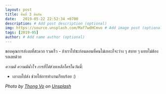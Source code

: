 ```yaml
---
layout: post
title: คืนที่ 3 ติดกัน
date:   2019-05-22 22:52:34 +0700
description: # Add post description (optional)
img: https://source.unsplash.com/Maf7wdHCmvo # Add image post (optional)
tags: [2019-05]
author: # Add name author (optional)
---
```

ขอบคุณการส่งงบที่สะดวก รวดเร็ว - ถ้าเราไปซะก่อนตอนที่คนไม่เยอะก็จะว่าง ๆ สบาย ๆ แทบไม่ต้องรอเลยด้วย <i class="fa fa-child" style="color:plum"></i>

*ความดี ความมีน้ำใจ การที่ได้ช่วยเหลือใครในวันนี้*:
- เอางบไปส่ง ช่วยให้การทำงานเรียบร้อย :)

*Photo by [Thong Vo](https://unsplash.com/@titi_wanderer) on [Unsplash](https://unsplash.com)*
